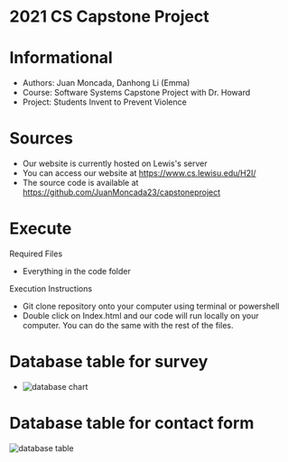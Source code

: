 # 2021 CS Capstone Project 

# Informational 
* Authors: Juan Moncada, Danhong Li (Emma)
* Course: Software Systems Capstone Project with Dr. Howard
* Project: Students Invent to Prevent Violence

# Sources 
* Our website is currently hosted on Lewis's server
* You can access our website at https://www.cs.lewisu.edu/H2I/
* The source code is available at https://github.com/JuanMoncada23/capstoneproject

# Execute 
Required Files 
* Everything in the code folder

Execution Instructions
* Git clone repository onto your computer using terminal or powershell 
* Double click on Index.html and our code will run locally on your computer. You can do the same with the rest of the files. 

# Database table for survey 
* ![database chart](https://user-images.githubusercontent.com/54727154/116839016-3d7d5480-ab96-11eb-9ce1-ba7658c71abb.jpg)

# Database table for contact form 
![database table](https://user-images.githubusercontent.com/54727154/116838941-ed05f700-ab95-11eb-9b76-446ee6ff54b4.jpg)



